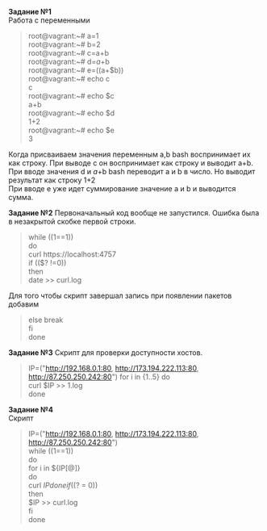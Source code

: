 **Задание №1**  
Работа с переменными  
>root@vagrant:~# a=1  
>root@vagrant:~# b=2  
>root@vagrant:~# c=a+b  
>root@vagrant:~# d=$a+$b  
>root@vagrant:~# e=$(($a+$b))  
>root@vagrant:~# echo c  
>c  
>root@vagrant:~# echo $c  
>a+b  
>root@vagrant:~# echo $d  
>1+2  
>root@vagrant:~# echo $e  
>3  
  
Когда присваиваем значения переменным a,b bash воспринимает их как строку. При выводе с он воспринимает как строку и выводит a+b.  
При вводе значения d и $a+$b bash переводит a и b в число. Но выводит результат как строку 1+2  
При вводе e уже идет суммирование значение a и b и выводится сумма.  
  
**Задание №2**
Первоначальный код вообще не запустился. Ошибка была в незакрытой скобке первой строки.

>while ((1==1))  
>do  
>curl https://localhost:4757  
>if (($? !=0))  
>then  
>date >> curl.log  
  
Для того чтобы скрипт завершал запись при появлении пакетов добавим   
>else break  
>fi  
>done  
  
**Задание №3** Скрипт для проверки доступности хостов.  
>IP=("http://192.168.0.1:80, http://173.194.222.113:80, http://87.250.250.242:80")
>for i in {1..5} do  
>curl $IP >> 1.log  
>done   
   
**Задание №4**  
Скрипт  
>IP=("http://192.168.0.1:80, http://173.194.222.113:80, http://87.250.250.242:80")  
>while ((1==1))  
>do   
>for i in ${IP[@]}  
>do   
>curl $IP  
>done  
>if (($? = 0))  
>then  
>$IP >> curl.log  
>fi  
>done    
